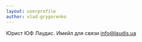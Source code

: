 ```yaml
---
layout: userprofile
author: vlad-grygorenko
---
```

Юрист ЮФ Лаудис. Имейл для связи info@laudis.ua

